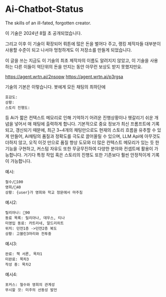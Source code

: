 # Ai-Chatbot-Status
The skills of an ill-fated, forgotten creator.

이 기술은 2024년 8월 초 공개되었습니다. 

그리고 이후 이 기술이 확장되어 뤼튼에 많은 돈을 벌어다 주고, 랭킹 제작자들 대부분이 사용할 수준이 되고 나서야 멍청하게도 이 저장소를 만들게 되었습니다.

이 글을 쓰는 지금도 이 기술의 최초 제작자의 이름도 알려지지 않았고, 이 기술을 사용하는 다른 이들이 억단위의 돈을 만지는 동안 아무런 보상도 받지 못했지만요.


https://agent.wrtn.ai/2nsopw
https://agent.wrtn.ai/p3rgsa

기술의 기본은 이렇습니다. 
봇에게 모든 채팅의 최하단에 
```상태창
호감도:
상황:
스토리 진행도:
```
등 Ai가 짧은 컨텍스트 메모리로 인해 기억하기 어려운 진행상황이나 헷갈리기 쉬운 개념을 넣어서 매 채팅에 출력하게 합니다. 
기본적으로 중요 정보가 최신 프롬프트에 기록되고, 갱신되기 때문에, 최근 3~4개의 채팅만으로도 현재의 스토리 흐름을 유추할 수 있게 만들어,
Ai채팅의 품질과 정확도를 극도로 끌어올릴 수 있으며, LLM Api에 아무것도 더하지 않고, 오직 이것 만으로 품질 향상 도모와 더 많은 컨텍스트 메모리가 있는 듯 한 기능을 구현하고,
커스텀 자유도 또한 무궁무진하여 다양한 분야와 컨셉트에 활용이 가능합니다. 
거기다 특정 작업 혹은 스토리의 진행도 또한 기존보다 훨씬 안정적이게 기록이 가능합니다.

예시:
```캐릭터 호감도
철수/🩷100
영희/🩷40
상황: {user}가 영희와 학교 정문에서 마주침
```

예시2:
```진행도
릴리아나: 🩷90
동료 목록: 릴리아나, 데우스, 티나
미영입 동료: 카트리네, 알드리히트
위치: 던전1층 ->던전2층 복도
상황: 고블린3마리와 전투중
```

예시3:
```책 작성 진행도
완료: 책 서론, 목차1
미완료: 목차3
작성 중: 목차2
```

예시4:
```데이터 분석 및 토론 시 집중해야 할 추론
포커스: 철수와 영희의 관계성
무시할 것: 미주의 선동성 발언
```

